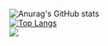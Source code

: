 ![Anurag's GitHub stats](https://github-readme-stats.vercel.app/api?username=madeean&show=reviews,discussions_started,discussions_answered,prs_merged,prs_merged_percentage)
<br/>
[![Top Langs](https://github-readme-stats.vercel.app/api/top-langs/?username=Madeean&layout=compact)](https://github.com/anuraghazra/github-readme-stats)
<br/>
![](https://komarev.com/ghpvc/?username=Madeean&color=blueviolet)
